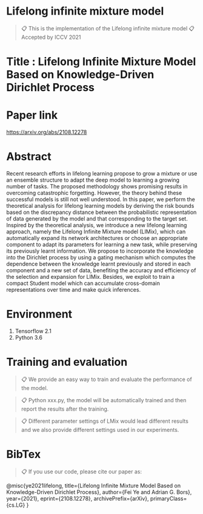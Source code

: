 # Lifelong infinite mixture model

>📋 This is the implementation of the Lifelong infinite mixture model
>📋 Accepted by ICCV 2021

# Title : Lifelong Infinite Mixture Model Based on Knowledge-Driven Dirichlet Process

# Paper link  

https://arxiv.org/abs/2108.12278

# Abstract

Recent research efforts in lifelong learning propose to grow a mixture or use an ensemble structure to adapt the deep model to learning a growing number of tasks. The proposed methodology shows promising results in overcoming catastrophic forgetting. However, the theory behind these successful models is still not well understood. In this paper, we perform the theoretical analysis for lifelong learning models by deriving the risk bounds based on the discrepancy distance between the probabilistic representation of data generated by the model and that corresponding to the target set. Inspired by the theoretical analysis, we introduce a new lifelong learning approach, namely the Lifelong Infinite Mixture model (LIMix), which can automatically expand its network architectures or choose an appropriate component to adapt its parameters for learning a new task, while preserving its previously learnt information. We propose to incorporate the knowledge into the Dirichlet process by using a gating mechanism which computes the dependence between the knowledge learnt previously and stored in each component and a new set of data, benefiting the accuracy and efficiency of the selection and expansion for LIMix. Besides, we exploit to train a compact Student model which can accumulate cross-domain representations over time and make quick inferences.


# Environment

1. Tensorflow 2.1
2. Python 3.6

# Training and evaluation
>📋 We provide an easy way to train and evaluate the performance of the model.

>📋 Python xxx.py, the model will be automatically trained and then report the results after the training.

>📋 Different parameter settings of LMix would lead different results and we also provide different settings used in our experiments.

# BibTex
>📋 If you use our code, please cite our paper as:

@misc{ye2021lifelong,
      title={Lifelong Infinite Mixture Model Based on Knowledge-Driven Dirichlet Process}, 
      author={Fei Ye and Adrian G. Bors},
      year={2021},
      eprint={2108.12278},
      archivePrefix={arXiv},
      primaryClass={cs.LG}
}
